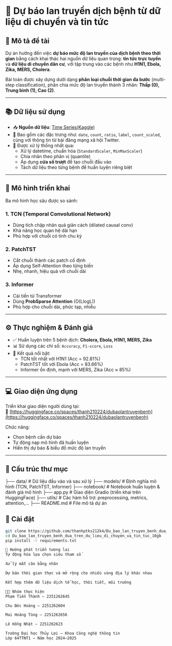 # 🦠 Dự báo lan truyền dịch bệnh từ dữ liệu di chuyển và tin tức

## 📌 Mô tả đề tài
Dự án hướng đến việc **dự báo mức độ lan truyền của dịch bệnh theo thời gian** bằng cách khai thác hai nguồn dữ liệu quan trọng: **tin tức trực tuyến** và **dữ liệu di chuyển dân cư**, với tập trung vào các bệnh như **H1N1, Ebola, Zika, MERS, Cholera**.

Bài toán được xây dựng dưới dạng **phân loại chuỗi thời gian đa bước** (multi-step classification), phân chia mức độ lan truyền thành 3 nhãn: **Thấp (0), Trung bình (1), Cao (2)**.

---

## 📚 Dữ liệu sử dụng
- 📥 **Nguồn dữ liệu**: [Time Series(Kaggle)](https://www.kaggle.com/datasets/maihongtng/time-series)
- 💾 Bao gồm các đặc trưng như: `date`, `count`, `ratio`, `label`, `count_scaled`, cùng với thông tin từ bài đăng mạng xã hội Twitter.
- 🔄 Được xử lý thống nhất qua:
  - Xử lý datetime, chuẩn hóa (`StandardScaler`, `MinMaxScaler`)
  - Chia nhãn theo phân vị (quantile)
  - Áp dụng **cửa sổ trượt** để tạo chuỗi đầu vào
  - Tách dữ liệu theo từng bệnh để huấn luyện riêng biệt

---

## 🧠 Mô hình triển khai
Ba mô hình học sâu được so sánh:

### 1. TCN (Temporal Convolutional Network)
- Dùng tích chập nhân quả giãn cách (dilated causal conv)
- Khả năng học quan hệ dài hạn
- Phù hợp với chuỗi có tính chu kỳ

### 2. PatchTST
- Cắt chuỗi thành các patch cố định
- Áp dụng Self-Attention theo từng biến
- Nhẹ, nhanh, hiệu quả với chuỗi dài

### 3. Informer
- Cải tiến từ Transformer
- Dùng **ProbSparse Attention** (O(LlogL))
- Phù hợp cho chuỗi dài, phức tạp, nhiễu

---

## ⚙️ Thực nghiệm & Đánh giá
- ✅ Huấn luyện trên 5 bệnh dịch: **Cholera, Ebola, H1N1, MERS, Zika**
- 📊 Sử dụng các chỉ số: `Accuracy`, `F1-score`, `Loss`
- 🎯 Kết quả nổi bật:
  - TCN tốt nhất với H1N1 (Acc = 92.81%)
  - PatchTST tốt với Ebola (Acc = 83.66%)
  - Informer ổn định, mạnh với MERS, Zika (Acc ≈ 85%)

---

## 💻 Giao diện ứng dụng
Triển khai giao diện người dùng tại:  
🔗 [https://huggingface.co/spaces/thanh210224/dubaolantruyenbenh](https://huggingface.co/spaces/thanh210224/dubaolantruyenbenh)

Chức năng:
- Chọn bệnh cần dự báo
- Tự động nạp mô hình đã huấn luyện
- Hiển thị dự báo & biểu đồ mức độ lan truyền

---

## 📁 Cấu trúc thư mục

├── data/ # Dữ liệu đầu vào và sau xử lý
├── models/ # Định nghĩa mô hình (TCN, PatchTST, Informer)
├── notebook/ # Notebook huấn luyện & đánh giá mô hình
├── app.py # Giao diện Gradio (triển khai trên HuggingFace)
├── utils/ # Các hàm hỗ trợ: preprocessing, metrics, attention,...
├── README.md # File mô tả dự án

## 🔧 Cài đặt

```bash
git clone https://github.com/thanhptks212k4/Du_bao_lan_truyen_benh_dua_tren_du_lieu_di_chuyen_va_tin_tuc_10gb.git
cd Du_bao_lan_truyen_benh_dua_tren_du_lieu_di_chuyen_va_tin_tuc_10gb
pip install -r requirements.txt

🧪 Hướng phát triển tương lai
Tự động hóa lựa chọn siêu tham số

Xử lý mất cân bằng nhãn

Dự báo thời gian thực và mở rộng cho nhiều vùng địa lý khác nhau

Kết hợp thêm dữ liệu dịch tễ học, thời tiết, môi trường

👨‍💻 Nhóm thực hiện
Phạm Tiến Thành – 2251262645

Chu Đức Hoàng – 2251262604

Mai Hoàng Tùng – 2251262656

Lê Hồng Nhật – 2251262623

Trường Đại học Thủy Lợi – Khoa Công nghệ thông tin
Lớp 64TTNT1 – Năm học 2024–2025
